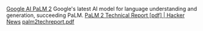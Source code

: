 
[Google AI PaLM 2](https://ai.google/discover/palm2)
Google's latest AI model for language understanding and generation, succeeding PaLM.
[PaLM 2 Technical Report [pdf] | Hacker News](https://news.ycombinator.com/item?id=35891444)
[palm2techreport.pdf](https://ai.google/static/documents/palm2techreport.pdf)
